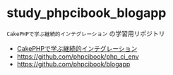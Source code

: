 # study_phpcibook_blogapp

`CakePHPで学ぶ継続的インテグレーション` の学習用リポジトリ

* [CakePHPで学ぶ継続的インテグレーション](https://book.impress.co.jp/books/1114101035)
* https://github.com/phpcibook/php_ci_env
* https://github.com/phpcibook/blogapp
